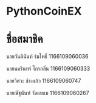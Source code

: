 # PythonCoinEX

# ชื่อสมาชิค
นายกันตินันท์ ร่มโพธิ์     1166109060036

นายนครินทร์  ไกรกลิ่น   1166109060333

นายวิศวะ ช้างแก้ว       1166109060747

นายณัฐนันท์ วัดแยแม    1166109060267

